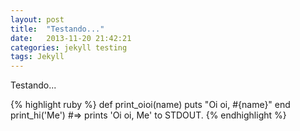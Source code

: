 ```yaml
---
layout: post
title:  "Testando..."
date:   2013-11-20 21:42:21
categories: jekyll testing
tags: Jekyll
---
```


Testando...


{% highlight ruby %}
def print_oioi(name)
  puts "Oi oi, #{name}"
end
print_hi('Me')
#=> prints 'Oi oi, Me' to STDOUT.
{% endhighlight %}
